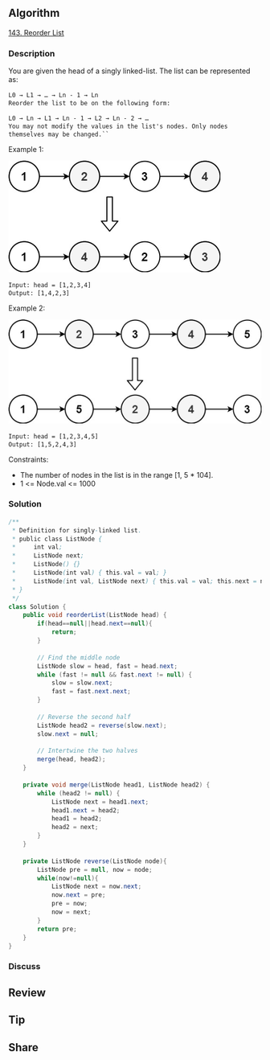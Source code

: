## Algorithm

[143. Reorder List](https://leetcode.com/problems/reorder-list/)

### Description

You are given the head of a singly linked-list. The list can be represented as:

```
L0 → L1 → … → Ln - 1 → Ln
Reorder the list to be on the following form:
```

```
L0 → Ln → L1 → Ln - 1 → L2 → Ln - 2 → …
You may not modify the values in the list's nodes. Only nodes themselves may be changed.``
```

Example 1:

![](assets/20231018-668a6336.png)

```
Input: head = [1,2,3,4]
Output: [1,4,2,3]
```

Example 2:

![](assets/20231018-b416c728.png)

```
Input: head = [1,2,3,4,5]
Output: [1,5,2,4,3]
```

Constraints:

- The number of nodes in the list is in the range [1, 5 * 104].
- 1 <= Node.val <= 1000

### Solution

```java
/**
 * Definition for singly-linked list.
 * public class ListNode {
 *     int val;
 *     ListNode next;
 *     ListNode() {}
 *     ListNode(int val) { this.val = val; }
 *     ListNode(int val, ListNode next) { this.val = val; this.next = next; }
 * }
 */
class Solution {
    public void reorderList(ListNode head) {
        if(head==null||head.next==null){
            return;
        }

        // Find the middle node
        ListNode slow = head, fast = head.next;
        while (fast != null && fast.next != null) {
            slow = slow.next;
            fast = fast.next.next;
        }

        // Reverse the second half
        ListNode head2 = reverse(slow.next);
        slow.next = null;

        // Intertwine the two halves
        merge(head, head2);
    }

    private void merge(ListNode head1, ListNode head2) {
        while (head2 != null) {
            ListNode next = head1.next;
            head1.next = head2;
            head1 = head2;
            head2 = next;
        }
    }

    private ListNode reverse(ListNode node){
        ListNode pre = null, now = node;
        while(now!=null){
            ListNode next = now.next;
            now.next = pre;
            pre = now;
            now = next;
        }
        return pre;
    }
}
```

### Discuss

## Review


## Tip


## Share
